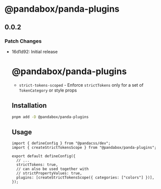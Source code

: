 # @pandabox/panda-plugins

## 0.0.2

### Patch Changes

- 16d1d92: Initial release

  # @pandabox/panda-plugins

  - `strict-tokens-scoped` - Enforce `strictTokens` only for a set of `TokenCategory` or style props

  ## Installation

  ```bash
  pnpm add -D @pandabox/panda-plugins
  ```

  ## Usage

  ```tsx
  import { defineConfig } from "@pandacss/dev";
  import { createStrictTokensScope } from "@pandabox/panda-plugins";

  export default defineConfig({
    // ...
    strictTokens: true,
    // can also be used together with
    // strictPropertyValues: true,
    plugins: [createStrictTokensScope({ categories: ["colors"] })],
  });
  ```
